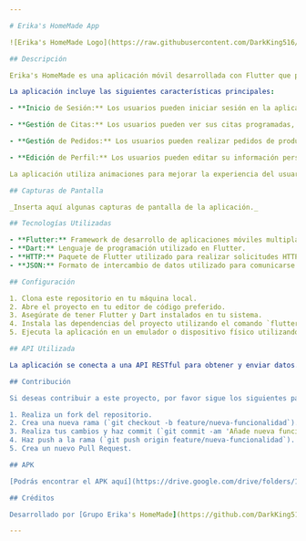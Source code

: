```yaml
---

# Erika's HomeMade App

![Erika's HomeMade Logo](https://raw.githubusercontent.com/DarkKing516/entregableFlutterErikas/main/assets/images/mi_icono.png)

## Descripción

Erika's HomeMade es una aplicación móvil desarrollada con Flutter que permite a los usuarios gestionar sus citas y pedidos de productos caseros. La aplicación se conecta a una API RESTful para obtener y enviar datos relacionados con los usuarios, citas y pedidos.

La aplicación incluye las siguientes características principales:

- **Inicio de Sesión:** Los usuarios pueden iniciar sesión en la aplicación utilizando su correo electrónico y contraseña.

- **Gestión de Citas:** Los usuarios pueden ver sus citas programadas, incluyendo detalles como la fecha, estado y descripción de la cita.

- **Gestión de Pedidos:** Los usuarios pueden realizar pedidos de productos caseros, con la posibilidad de ver el estado de los pedidos y detalles de los productos.

- **Edición de Perfil:** Los usuarios pueden editar su información personal, incluyendo nombre, teléfono, correo electrónico, nombre de usuario y contraseña.

La aplicación utiliza animaciones para mejorar la experiencia del usuario y cuenta con un diseño moderno y atractivo.

## Capturas de Pantalla

_Inserta aquí algunas capturas de pantalla de la aplicación._

## Tecnologías Utilizadas

- **Flutter:** Framework de desarrollo de aplicaciones móviles multiplataforma.
- **Dart:** Lenguaje de programación utilizado en Flutter.
- **HTTP:** Paquete de Flutter utilizado para realizar solicitudes HTTP a la API.
- **JSON:** Formato de intercambio de datos utilizado para comunicarse con la API.

## Configuración

1. Clona este repositorio en tu máquina local.
2. Abre el proyecto en tu editor de código preferido.
3. Asegúrate de tener Flutter y Dart instalados en tu sistema.
4. Instala las dependencias del proyecto utilizando el comando `flutter pub get`.
5. Ejecuta la aplicación en un emulador o dispositivo físico utilizando el comando `flutter run`.

## API Utilizada

La aplicación se conecta a una API RESTful para obtener y enviar datos. Puedes encontrar la documentación de la API en el siguiente enlace: [API de Erika's HomeMade](https://github.com/DarkKing516/API-MOVIL) o visitar la [API desplegada (usuarios)](https://api-movil-rh0g.onrender.com/api/users).

## Contribución

Si deseas contribuir a este proyecto, por favor sigue los siguientes pasos:

1. Realiza un fork del repositorio.
2. Crea una nueva rama (`git checkout -b feature/nueva-funcionalidad`).
3. Realiza tus cambios y haz commit (`git commit -am 'Añade nueva funcionalidad'`).
4. Haz push a la rama (`git push origin feature/nueva-funcionalidad`).
5. Crea un nuevo Pull Request.

## APK

[Podrás encontrar el APK aquí](https://drive.google.com/drive/folders/1NUaQJ4OOBQv5PSDWO_nKDaMVxbhEVrVn?usp=sharing).

## Créditos

Desarrollado por [Grupo Erika's HomeMade](https://github.com/DarkKing516).

--- 
```


